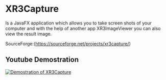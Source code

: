 # XR3Capture

Is a JavaFX application which allows you to take screen shots of your computer and with the help of another app XR3ImageViewer you can also view the result image.

SourceForge:(https://sourceforge.net/projects/xr3capture/)

## Youtube Demostration
[![Demostration of XR3Capture](http://img.youtube.com/vi/xMzm60JrJVQ/0.jpg)](https://www.youtube.com/watch?v=xMzm60JrJVQ)
